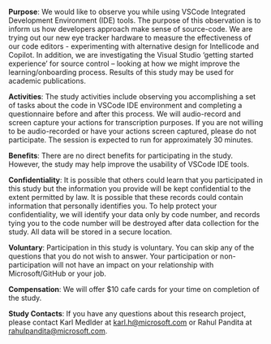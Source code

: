 **Purpose**: We would like to observe you while using VSCode Integrated Development Environment (IDE) tools. The purpose of this observation is to inform us how developers approach make sense of source-code. We are trying out our new eye tracker hardware to measure the effectiveness of our code editors - experimenting with alternative design for Intellicode and Copilot. In addition, we are investigating the Visual Studio ‘getting started experience’ for source control – looking at how we might improve the learning/onboarding process. Results of this study may be used for academic publications. 

**Activities**: The study activities include observing you accomplishing a set of tasks about the code in VSCode IDE environment and completing a questionnaire before and after this process. We will audio-record and screen capture your actions for transcription purposes. If you are not willing to be audio-recorded or have your actions screen captured, please do not participate. The session is expected to run for approximately 30 minutes.

**Benefits**: There are no direct benefits for participating in the study. However, the study may help improve the usability of VSCode IDE tools.

**Confidentiality**: It is possible that others could learn that you participated in this study but the information you provide will be kept confidential to the extent permitted by law. It is possible that these records could contain information that personally identifies you. To help protect your confidentiality, we will identify your data only by code number, and records tying you to the code number will be destroyed after data collection for the study. All data will be stored in a secure location.

**Voluntary**: Participation in this study is voluntary. You can skip any of the questions that you do not wish to answer. Your participation or non-participation will not have an impact on your relationship with Microsoft/GitHub or your job.

**Compensation**: We will offer $10 cafe cards for your time on completion of the study.


**Study Contacts**: If you have any questions about this research project, please contact Karl Medlder at karl.h@microsoft.com or Rahul Pandita at rahulpandita@microsoft.com.